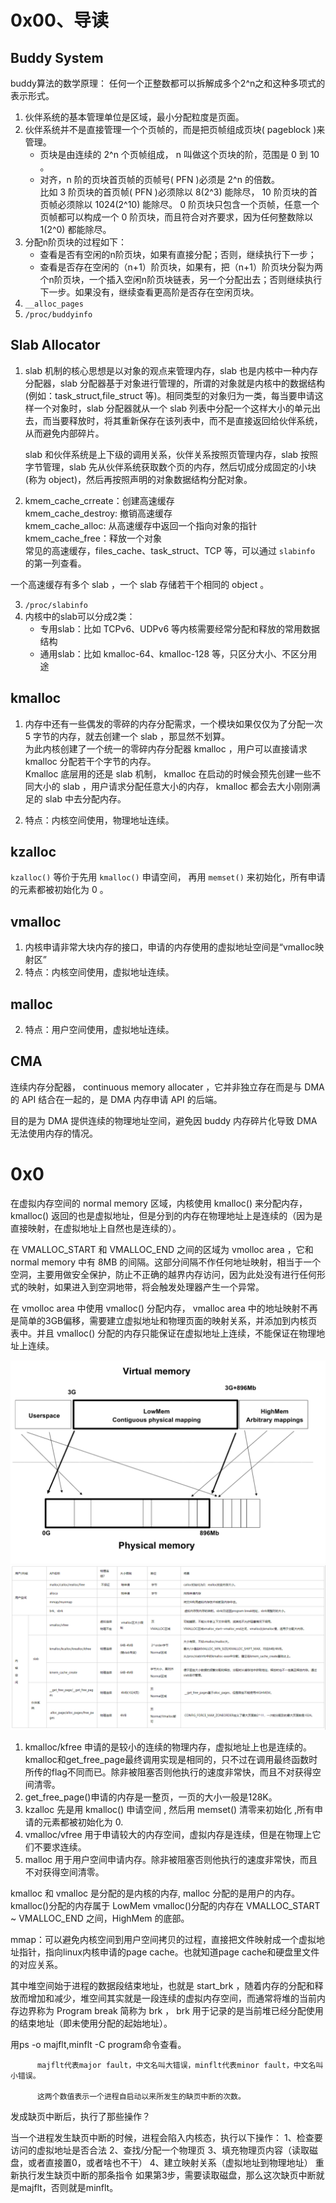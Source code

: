 # 0x00、导读

## Buddy System

buddy算法的数学原理：
任何一个正整数都可以拆解成多个2^n之和这种多项式的表示形式。

1. 伙伴系统的基本管理单位是区域，最小分配粒度是页面。
2. 伙伴系统并不是直接管理一个个页帧的，而是把页帧组成页块( pageblock )来管理。
    - 页块是由连续的 2^n 个页帧组成， n 叫做这个页块的阶，范围是 0 到 10 。
    - 对齐，n 阶的页块首页帧的页帧号( PFN )必须是 2^n 的倍数。  
        比如 3 阶页块的首页帧( PFN )必须除以 8(2^3) 能除尽， 10 阶页块的首页帧必须除以 1024(2^10) 能除尽。 0 阶页块只包含一个页帧，任意一个页帧都可以构成一个 0 阶页块，而且符合对齐要求，因为任何整数除以 1(2^0) 都能除尽。
3. 分配n阶页块的过程如下： 
    - 查看是否有空闲的n阶页块，如果有直接分配；否则，继续执行下一步；
    - 查看是否存在空闲的（n+1）阶页块，如果有，把（n+1）阶页块分裂为两个n阶页块，一个插入空闲n阶页块链表，另一个分配出去；否则继续执行下一步。如果没有，继续查看更高阶是否存在空闲页块。
3. `__alloc_pages`
4. `/proc/buddyinfo`

## Slab Allocator

1. slab 机制的核心思想是以对象的观点来管理内存，slab 也是内核中一种内存分配器，slab 分配器基于对象进行管理的，所谓的对象就是内核中的数据结构(例如：task_struct,file_struct 等)。相同类型的对象归为一类，每当要申请这样一个对象时，slab 分配器就从一个 slab 列表中分配一个这样大小的单元出去，而当要释放时，将其重新保存在该列表中，而不是直接返回给伙伴系统，从而避免内部碎片。

    slab 和伙伴系统是上下级的调用关系，伙伴关系按照页管理内存，slab 按照字节管理，slab 先从伙伴系统获取数个页的内存，然后切成分成固定的小块(称为 object)，然后再按照声明的对象数据结构分配对象。

2. kmem_cache_crreate：创建高速缓存  
kmem_cache_destroy: 撤销高速缓存  
kmem_cache_alloc: 从高速缓存中返回一个指向对象的指针  
kmem_cache_free：释放一个对象  
常见的高速缓存，files_cache、task_struct、TCP 等，可以通过 `slabinfo` 的第一列查看。

一个高速缓存有多个 slab ，一个 slab 存储若干个相同的 object 。

3. `/proc/slabinfo`
4. 内核中的slab可以分成2类：
    - 专用slab：比如 TCPv6、UDPv6 等内核需要经常分配和释放的常用数据结构
    - 通用slab：比如 kmalloc-64、kmalloc-128 等，只区分大小、不区分用途

## kmalloc

1. 内存中还有一些偶发的零碎的内存分配需求，一个模块如果仅仅为了分配一次 5 字节的内存，就去创建一个 slab ，那显然不划算。  
为此内核创建了一个统一的零碎内存分配器 kmalloc ，用户可以直接请求 kmalloc 分配若干个字节的内存。  
Kmalloc 底层用的还是 slab 机制， kmalloc 在启动的时候会预先创建一些不同大小的 slab ，用户请求分配任意大小的内存， kmalloc 都会去大小刚刚满足的 slab 中去分配内存。

2. 特点：内核空间使用，物理地址连续。

## kzalloc

`kzalloc()` 等价于先用 `kmalloc()` 申请空间， 再用 `memset()` 来初始化，所有申请的元素都被初始化为 0 。

## vmalloc

1. 内核申请非常大块内存的接口，申请的内存使用的虚拟地址空间是“vmalloc映射区”
2. 特点：内核空间使用，虚拟地址连续。

## malloc

2. 特点：用户空间使用，虚拟地址连续。

## CMA

连续内存分配器， continuous memory allocater ，它并非独立存在而是与 DMA 的 API 结合在一起的，是 DMA 内存申请 API 的后端。

目的是为 DMA 提供连续的物理地址空间，避免因 buddy 内存碎片化导致 DMA 无法使用内存的情况。

# 0x0

在虚拟内存空间的 normal memory 区域，内核使用 kmalloc() 来分配内存， kmalloc() 返回的也是虚拟地址，但是分到的内存在物理地址上是连续的（因为是直接映射，在虚拟地址上自然也是连续的）。

在 VMALLOC_START 和 VMALLOC_END 之间的区域为 vmolloc area ，它和 normal memory 中有 8MB 的间隔。这部分间隔不作任何地址映射，相当于一个空洞，主要用做安全保护，防止不正确的越界内存访问，因为此处没有进行任何形式的映射，如果进入到空洞地带，将会触发处理器产生一个异常。

在 vmolloc area 中使用 vmalloc() 分配内存， vmalloc area 中的地址映射不再是简单的3GB偏移，需要建立虚拟地址和物理页面的映射关系，并添加到内核页表中。并且 vmalloc() 分配的内存只能保证在虚拟地址上连续，不能保证在物理地址上连续。


![1](../../pic/linux/memory/kernel-virtmem-map.png)
![1](../../pic/linux/memory/linux_memory_alloc.png)


1. kmalloc/kfree 申请的是较小的连续的物理内存，虚拟地址上也是连续的。kmalloc和get_free_page最终调用实现是相同的，只不过在调用最终函数时所传的flag不同而已。除非被阻塞否则他执行的速度非常快，而且不对获得空间清零。
2. get_free_page()申请的内存是一整页，一页的大小一般是128K。
3. kzalloc 先是用 kmalloc() 申请空间 , 然后用 memset() 清零来初始化 ,所有申请的元素都被初始化为 0.
4. vmalloc/vfree 用于申请较大的内存空间，虚拟内存是连续，但是在物理上它们不要求连续。
5. malloc 用于用户空间申请内存。除非被阻塞否则他执行的速度非常快，而且不对获得空间清零。

kmalloc 和 vmalloc 是分配的是内核的内存, malloc 分配的是用户的内存。
kmalloc()分配的内存属于 LowMem
vmalloc()分配的内存在 VMALLOC_START ~ VMALLOC_END 之间，HighMem 的底部。

mmap：可以避免内核空间到用户空间拷贝的过程，直接把文件映射成一个虚拟地址指针，指向linux内核申请的page cache。也就知道page cache和硬盘里文件的对应关系。

其中堆空间始于进程的数据段结束地址，也就是 start_brk ，随着内存的分配和释放而增加和减少，堆空间其实就是一段连续的虚拟内存空间，而通常将堆的当前内存边界称为 Program break 简称为 brk ， brk 用于记录的是当前堆已经分配使用的结束地址（即未使用分配的起始地址）。


用ps -o majflt,minflt -C program命令查看。

          majflt代表major fault，中文名叫大错误，minflt代表minor fault，中文名叫小错误。

          这两个数值表示一个进程自启动以来所发生的缺页中断的次数。

发成缺页中断后，执行了那些操作？

当一个进程发生缺页中断的时候，进程会陷入内核态，执行以下操作： 
1、检查要访问的虚拟地址是否合法 
2、查找/分配一个物理页 
3、填充物理页内容（读取磁盘，或者直接置0，或者啥也不干） 
4、建立映射关系（虚拟地址到物理地址） 
重新执行发生缺页中断的那条指令 
如果第3步，需要读取磁盘，那么这次缺页中断就是majflt，否则就是minflt。 